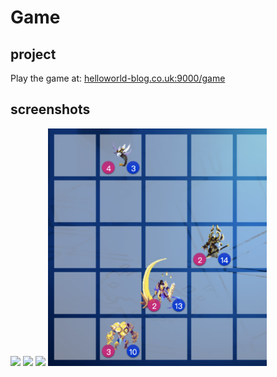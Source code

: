 # Game

## project 

Play the game at: [helloworld-blog.co.uk:9000/game](http://helloworld-blog.co.uk:9000/game)

## screenshots
<img src="https://github.com/Xinjiann/Card-Game/blob/main/img/1.png"/>

<img src="https://github.com/Xinjiann/Card-Game/blob/main/img/2.png"/>

<img src="https://github.com/Xinjiann/Card-Game/blob/main/img/3.png"/>

<img src="https://github.com/Xinjiann/Card-Game/blob/main/img/4.png" width = "350" height = "380" />
